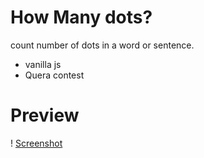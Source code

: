 # How Many dots?

count number of dots in a word or sentence.

- vanilla js
- Quera contest

# Preview

! [Screenshot](./screenshot.png)
